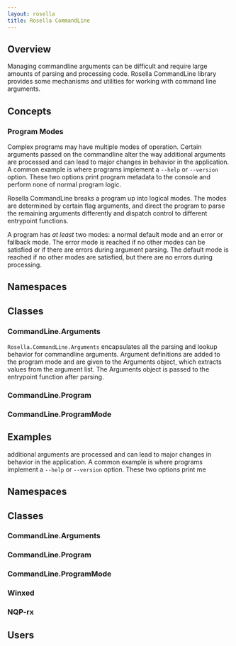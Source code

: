 ```yaml
---
layout: rosella
title: Rosella CommandLine
---
```


## Overview

Managing commandline arguments can be difficult and require large amounts of
parsing and processing code. Rosella CommandLine library provides some
mechanisms and utilities for working with command line arguments.

## Concepts

### Program Modes

Complex programs may have multiple modes of operation. Certain arguments passed
on the commandline alter the way additional arguments are processed and can lead
to major changes in behavior in the application. A common example is where
programs implement a `--help` or `--version` option. These two options print
program metadata to the console and perform none of normal program logic.

Rosella CommandLine breaks a program up into logical modes. The modes are
determined by certain flag arguments, and direct the program to parse the
remaining arguments differently and dispatch control to different entrypoint
functions.

A program has *at least* two modes: a normal default mode and an error or
fallback mode. The error mode is reached if no other modes can be satisfied
or if there are errors during argument parsing. The default mode is reached if
no other modes are satisfied, but there are no errors during processing.

## Namespaces

## Classes

### CommandLine.Arguments

`Rosella.CommandLine.Arguments` encapsulates all the parsing and lookup behavior
for commandline arguments. Argument definitions are added to the program mode
and are given to the Arguments object, which extracts values from the argument
list. The Arguments object is passed to the entrypoint function after parsing.

### CommandLine.Program



### CommandLine.ProgramMode

## Examples
 additional arguments are processed and can lead
to major changes in behavior in the application. A common example is where
programs implement a `--help` or `--version` option. These two options print
me

## Namespaces

## Classes

### CommandLine.Arguments

### CommandLine.Program

### CommandLine.ProgramMode
### Winxed

### NQP-rx

## Users

